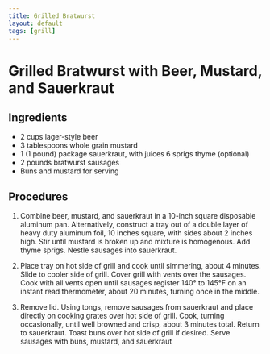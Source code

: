 ```yaml
---
title: Grilled Bratwurst
layout: default
tags: [grill]
---
```

# Grilled Bratwurst with Beer, Mustard, and Sauerkraut

## Ingredients
* 2 cups lager-style beer
* 3 tablespoons whole grain mustard
* 1 (1 pound) package sauerkraut, with juices 6 sprigs thyme (optional)
* 2 pounds bratwurst sausages
* Buns and mustard for serving

## Procedures

1. Combine beer, mustard, and sauerkraut in a 10-inch square disposable aluminum pan. Alternatively, construct a tray out of a double layer of heavy duty aluminum foil, 10 inches square, with sides about 2 inches high. Stir until mustard is broken up and mixture is homogenous. Add thyme sprigs. Nestle sausages into sauerkraut.

2. Place tray on hot side of grill and cook until simmering, about 4 minutes. Slide to cooler side of grill. Cover grill with vents over the sausages. Cook with all vents open until sausages register 140° to 145°F on an instant read thermometer, about 20 minutes, turning once in the middle.

3. Remove lid. Using tongs, remove sausages from sauerkraut and place directly on cooking grates over hot side of grill. Cook, turning occasionally, until well browned and crisp, about 3 minutes total. Return to sauerkraut. Toast buns over hot side of grill if desired. Serve sausages with buns, mustard, and sauerkraut
